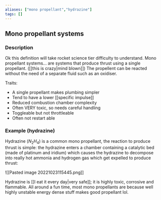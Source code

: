 ```yaml
---
aliases: ["mono propellant","hydrazine"]
tags: []
---
```


## Mono propellant systems

### Description

Ok this definition will take rocket science tier difficulty to understand. Mono propellant systems... are systems that produce thrust using a single propellant. ([[this is crazy|mind blown]]) The propellent can be reacted without the need of a separate fluid such as an oxidiser. 

Traits:
- A single propellant makes plumbing simpler
- Tend to have a lower [[specific impulse]]
- Reduced combustion chamber complexity
- Often VERY toxic, so needs careful handling 
- Toggleable but not throttleable
- Often not restart able

### Example (hydrazine)

Hydrazine ($N_{2}H_{4}$) is a common mono propellant, the reaction to produce thrust is simple: the hydrazine enters a chamber containing a catalytic bed (made of platinum and iridium) which causes the hydrazine to decompose into really hot ammonia and hydrogen gas which get expelled to produce thrust:

![[Pasted image 20221023115445.png]]

Hydrazine is [[I eat it every day|very safe]]; it is highly toxic, corrosive and flammable. All around a fun time, most mono propellants are because well highly unstable energy dense stuff makes good propellant lol. 

